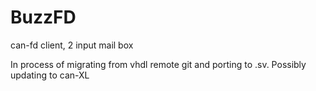 # BuzzFD
can-fd client, 2 input mail box

In process of migrating from vhdl remote git and porting to .sv. Possibly updating to can-XL
